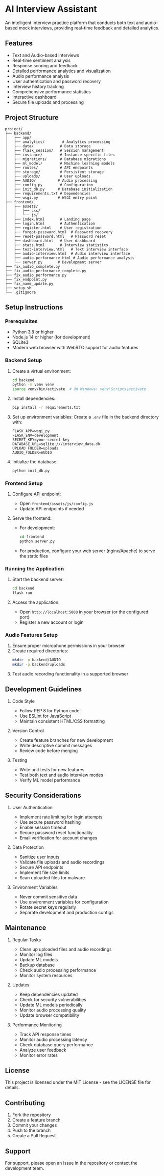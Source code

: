 # AI Interview Assistant

An intelligent interview practice platform that conducts both text and audio-based mock interviews, providing real-time feedback and detailed analytics.

## Features

- Text and Audio-based interviews
- Real-time sentiment analysis
- Response scoring and feedback
- Detailed performance analytics and visualization
- Audio performance analysis
- User authentication and password recovery
- Interview history tracking
- Comprehensive performance statistics
- Interactive dashboard
- Secure file uploads and processing

## Project Structure

```
project/
├── backend/
│   ├── app/
│   ├── analytics/        # Analytics processing
│   ├── data/            # Data storage
│   ├── flask_session/   # Session management
│   ├── instance/        # Instance-specific files
│   ├── migrations/      # Database migrations
│   ├── ml_model/        # Machine learning models
│   ├── routes/          # API endpoints
│   ├── storage/         # Persistent storage
│   ├── uploads/         # User uploads
│   ├── AUDIO/          # Audio processing
│   ├── config.py        # Configuration
│   ├── init_db.py      # Database initialization
│   ├── requirements.txt # Dependencies
│   └── wsgi.py         # WSGI entry point
├── frontend/
│   ├── assets/
│   │   ├── css/
│   │   └── js/
│   ├── index.html       # Landing page
│   ├── login.html       # Authentication
│   ├── register.html    # User registration
│   ├── forgot-password.html  # Password recovery
│   ├── reset-password.html   # Password reset
│   ├── dashboard.html   # User dashboard
│   ├── stats.html       # Interview statistics
│   ├── text-interview.html   # Text interview interface
│   ├── audio-interview.html  # Audio interview interface
│   ├── audio-performance.html # Audio performance analysis
│   └── server.py       # Development server
├── fix_audio_complete.py
├── fix_audio_performance_complete.py
├── fix_audio_performance.py
├── fix_endpoint.py
├── fix_name_update.py
├── setup.sh
└── .gitignore
```

## Setup Instructions

### Prerequisites

- Python 3.8 or higher
- Node.js 14 or higher (for development)
- SQLite3
- Modern web browser with WebRTC support for audio features

### Backend Setup

1. Create a virtual environment:
   ```bash
   cd backend
   python -m venv venv
   source venv/bin/activate  # On Windows: venv\Scripts\activate
   ```

2. Install dependencies:
   ```bash
   pip install -r requirements.txt
   ```

3. Set up environment variables:
   Create a `.env` file in the backend directory with:
   ```
   FLASK_APP=wsgi.py
   FLASK_ENV=development
   SECRET_KEY=your-secret-key
   DATABASE_URL=sqlite:///interview_data.db
   UPLOAD_FOLDER=uploads
   AUDIO_FOLDER=AUDIO
   ```

4. Initialize the database:
   ```bash
   python init_db.py
   ```

### Frontend Setup

1. Configure API endpoint:
   - Open `frontend/assets/js/config.js`
   - Update API endpoints if needed

2. Serve the frontend:
   - For development:
     ```bash
     cd frontend
     python server.py
     ```
   - For production, configure your web server (nginx/Apache) to serve the static files

### Running the Application

1. Start the backend server:
   ```bash
   cd backend
   flask run
   ```

2. Access the application:
   - Open `http://localhost:5000` in your browser (or the configured port)
   - Register a new account or login

### Audio Features Setup

1. Ensure proper microphone permissions in your browser
2. Create required directories:
   ```bash
   mkdir -p backend/AUDIO
   mkdir -p backend/uploads
   ```
3. Test audio recording functionality in a supported browser

## Development Guidelines

1. Code Style
   - Follow PEP 8 for Python code
   - Use ESLint for JavaScript
   - Maintain consistent HTML/CSS formatting

2. Version Control
   - Create feature branches for new development
   - Write descriptive commit messages
   - Review code before merging

3. Testing
   - Write unit tests for new features
   - Test both text and audio interview modes
   - Verify ML model performance

## Security Considerations

1. User Authentication
   - Implement rate limiting for login attempts
   - Use secure password hashing
   - Enable session timeout
   - Secure password reset functionality
   - Email verification for account changes

2. Data Protection
   - Sanitize user inputs
   - Validate file uploads and audio recordings
   - Secure API endpoints
   - Implement file size limits
   - Scan uploaded files for malware

3. Environment Variables
   - Never commit sensitive data
   - Use environment variables for configuration
   - Rotate secret keys regularly
   - Separate development and production configs

## Maintenance

1. Regular Tasks
   - Clean up uploaded files and audio recordings
   - Monitor log files
   - Update ML models
   - Backup database
   - Check audio processing performance
   - Monitor system resources

2. Updates
   - Keep dependencies updated
   - Check for security vulnerabilities
   - Update ML models periodically
   - Monitor audio processing quality
   - Update browser compatibility

3. Performance Monitoring
   - Track API response times
   - Monitor audio processing latency
   - Check database query performance
   - Analyze user feedback
   - Monitor error rates

## License

This project is licensed under the MIT License - see the LICENSE file for details.

## Contributing

1. Fork the repository
2. Create a feature branch
3. Commit your changes
4. Push to the branch
5. Create a Pull Request

## Support

For support, please open an issue in the repository or contact the development team. 